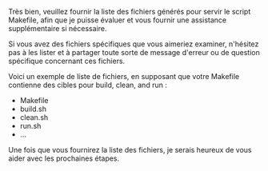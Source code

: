 Très bien, veuillez fournir la liste des fichiers générés pour servir le script Makefile, afin que je puisse évaluer et vous fournir une assistance supplémentaire si nécessaire.

Si vous avez des fichiers spécifiques que vous aimeriez examiner, n'hésitez pas à les lister et à partager toute sorte de message d'erreur ou de question spécifique concernant ces fichiers.

Voici un exemple de liste de fichiers, en supposant que votre Makefile contienne des cibles pour build, clean, and run :

* Makefile
* build.sh
* clean.sh
* run.sh
* ...

Une fois que vous fournirez la liste des fichiers, je serais heureux de vous aider avec les prochaines étapes.